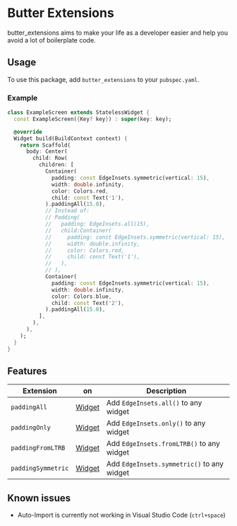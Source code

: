 # Butter Extensions

butter_extensions aims to make your life as a developer easier and help you avoid a lot of boilerplate code.

## Usage

To use this package, add `butter_extensions` to your `pubspec.yaml`.

### Example

```dart
class ExampleScreen extends StatelessWidget {
  const ExampleScreen({Key? key}) : super(key: key);

  @override
  Widget build(BuildContext context) {
    return Scaffold(
      body: Center(
        child: Row(
          children: [
            Container(
              padding: const EdgeInsets.symmetric(vertical: 15),
              width: double.infinity,
              color: Colors.red,
              child: const Text('1'),
            ).paddingAll(15.0),
            // Instead of:
            // Padding(
	        //   padding: EdgeInsets.all(15),
	        //   child:Container(
            //     padding: const EdgeInsets.symmetric(vertical: 15),
            //     width: double.infinity,
            //     color: Colors.red,
            //     child: const Text('1'),
            //   ),
            // ),
            Container(
              padding: const EdgeInsets.symmetric(vertical: 15),
              width: double.infinity,
              color: Colors.blue,
              child: const Text('2'),
            ).paddingAll(15.0),
          ],
        ),
      ),
    );
  }
}
```

## Features

| Extension          | on                                                                  | Description                                |
| ------------------ | ------------------------------------------------------------------- | ------------------------------------------ |
| `paddingAll`       | [Widget](https://api.flutter.dev/flutter/widgets/Widget-class.html) | Add `EdgeInsets.all()` to any widget       |
| `paddingOnly`      | [Widget](https://api.flutter.dev/flutter/widgets/Widget-class.html) | Add `EdgeInsets.only()` to any widget      |
| `paddingFromLTRB`  | [Widget](https://api.flutter.dev/flutter/widgets/Widget-class.html) | Add `EdgeInsets.fromLTRB()` to any widget  |
| `paddingSymmetric` | [Widget](https://api.flutter.dev/flutter/widgets/Widget-class.html) | Add `EdgeInsets.symmetric()` to any widget |

## Known issues

- Auto-Import is currently not working in Visual Studio Code (`ctrl+space`)
